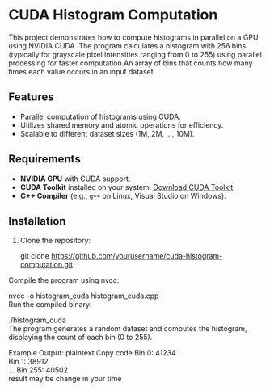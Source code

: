 # CUDA Histogram Computation

This project demonstrates how to compute histograms in parallel on a GPU using NVIDIA CUDA. The program calculates a histogram with 256 bins (typically for grayscale pixel intensities ranging from 0 to 255) using parallel processing for faster computation.An array of bins that counts how many times each value occurs in an input dataset


## Features

- Parallel computation of histograms using CUDA.
- Utilizes shared memory and atomic operations for efficiency.
- Scalable to different dataset sizes (1M, 2M, ..., 10M).

## Requirements

- **NVIDIA GPU** with CUDA support.
- **CUDA Toolkit** installed on your system. [Download CUDA Toolkit](https://developer.nvidia.com/cuda-downloads).
- **C++ Compiler** (e.g., `g++` on Linux, Visual Studio on Windows).

## Installation

1. Clone the repository:

   git clone https://github.com/yourusername/cuda-histogram-computation.git

Compile the program using nvcc:

nvcc -o histogram_cuda histogram_cuda.cpp</br>
Run the compiled binary:

./histogram_cuda </br>
The program generates a random dataset and computes the histogram, displaying the count of each bin (0 to 255).

Example Output:
plaintext
Copy code
Bin 0: 41234</br>
Bin 1: 38912</br>
...
Bin 255: 40502</br>
result may be change in your time
